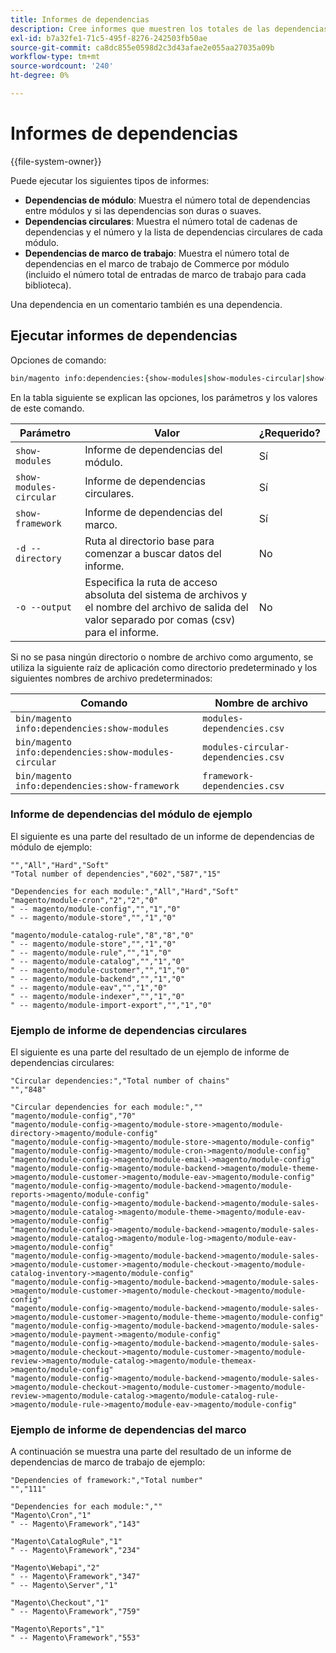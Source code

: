 ```yaml
---
title: Informes de dependencias
description: Cree informes que muestren los totales de las dependencias de módulo, circular y marco.
exl-id: b7a32fe1-71c5-495f-8276-242503fb50ae
source-git-commit: ca8dc855e0598d2c3d43afae2e055aa27035a09b
workflow-type: tm+mt
source-wordcount: '240'
ht-degree: 0%

---
```


# Informes de dependencias

{{file-system-owner}}

Puede ejecutar los siguientes tipos de informes:

- **Dependencias de módulo**: Muestra el número total de dependencias entre módulos y si las dependencias son duras o suaves.
- **Dependencias circulares**: Muestra el número total de cadenas de dependencias y el número y la lista de dependencias circulares de cada módulo.
- **Dependencias de marco de trabajo**: Muestra el número total de dependencias en el marco de trabajo de Commerce por módulo (incluido el número total de entradas de marco de trabajo para cada biblioteca).

Una dependencia en un comentario también es una dependencia.

## Ejecutar informes de dependencias

Opciones de comando:

```bash
bin/magento info:dependencies:{show-modules|show-modules-circular|show-framework} [-d|--directory="<path>"] [-o|--output="<path and filename"]
```

En la tabla siguiente se explican las opciones, los parámetros y los valores de este comando.

| Parámetro | Valor | ¿Requerido? |
| ----------------------- | -------------------------------------------------------------------------------------------------------------------- | --------- |
| `show-modules` | Informe de dependencias del módulo. | Sí |
| `show-modules-circular` | Informe de dependencias circulares. | Sí |
| `show-framework` | Informe de dependencias del marco. | Sí |
| `-d --directory` | Ruta al directorio base para comenzar a buscar datos del informe. | No |
| `-o --output` | Especifica la ruta de acceso absoluta del sistema de archivos y el nombre del archivo de salida del valor separado por comas (csv) para el informe. | No |

Si no se pasa ningún directorio o nombre de archivo como argumento, se utiliza la siguiente raíz de aplicación como directorio predeterminado y los siguientes nombres de archivo predeterminados:

| Comando | Nombre de archivo |
| ----------------------------------------------------- | ----------------------------------- |
| `bin/magento info:dependencies:show-modules` | `modules-dependencies.csv` |
| `bin/magento info:dependencies:show-modules-circular` | `modules-circular-dependencies.csv` |
| `bin/magento info:dependencies:show-framework` | `framework-dependencies.csv` |

### Informe de dependencias del módulo de ejemplo

El siguiente es una parte del resultado de un informe de dependencias de módulo de ejemplo:

```
"","All","Hard","Soft"
"Total number of dependencies","602","587","15"

"Dependencies for each module:","All","Hard","Soft"
"magento/module-cron","2","2","0"
" -- magento/module-config","","1","0"
" -- magento/module-store","","1","0"

"magento/module-catalog-rule","8","8","0"
" -- magento/module-store","","1","0"
" -- magento/module-rule","","1","0"
" -- magento/module-catalog","","1","0"
" -- magento/module-customer","","1","0"
" -- magento/module-backend","","1","0"
" -- magento/module-eav","","1","0"
" -- magento/module-indexer","","1","0"
" -- magento/module-import-export","","1","0"
```

### Ejemplo de informe de dependencias circulares

El siguiente es una parte del resultado de un ejemplo de informe de dependencias circulares:

```
"Circular dependencies:","Total number of chains"
"","848"

"Circular dependencies for each module:",""
"magento/module-config","70"
"magento/module-config->magento/module-store->magento/module-directory->magento/module-config"
"magento/module-config->magento/module-store->magento/module-config"
"magento/module-config->magento/module-cron->magento/module-config"
"magento/module-config->magento/module-email->magento/module-config"
"magento/module-config->magento/module-backend->magento/module-theme->magento/module-customer->magento/module-eav->magento/module-config"
"magento/module-config->magento/module-backend->magento/module-reports->magento/module-config"
"magento/module-config->magento/module-backend->magento/module-sales->magento/module-catalog->magento/module-theme->magento/module-eav->magento/module-config"
"magento/module-config->magento/module-backend->magento/module-sales->magento/module-catalog->magento/module-log->magento/module-eav->magento/module-config"
"magento/module-config->magento/module-backend->magento/module-sales->magento/module-customer->magento/module-checkout->magento/module-catalog-inventory->magento/module-config"
"magento/module-config->magento/module-backend->magento/module-sales->magento/module-customer->magento/module-checkout->magento/module-config"
"magento/module-config->magento/module-backend->magento/module-sales->magento/module-customer->magento/module-theme->magento/module-config"
"magento/module-config->magento/module-backend->magento/module-sales->magento/module-payment->magento/module-config"
"magento/module-config->magento/module-backend->magento/module-sales->magento/module-checkout->magento/module-customer->magento/module-review->magento/module-catalog->magento/module-themeax->magento/module-config"
"magento/module-config->magento/module-backend->magento/module-sales->magento/module-checkout->magento/module-customer->magento/module-review->magento/module-catalog->magento/module-catalog-rule->magento/module-rule->magento/module-eav->magento/module-config"
```

### Ejemplo de informe de dependencias del marco

A continuación se muestra una parte del resultado de un informe de dependencias de marco de trabajo de ejemplo:

```
"Dependencies of framework:","Total number"
"","111"

"Dependencies for each module:",""
"Magento\Cron","1"
" -- Magento\Framework","143"

"Magento\CatalogRule","1"
" -- Magento\Framework","234"

"Magento\Webapi","2"
" -- Magento\Framework","347"
" -- Magento\Server","1"

"Magento\Checkout","1"
" -- Magento\Framework","759"

"Magento\Reports","1"
" -- Magento\Framework","553"
```
